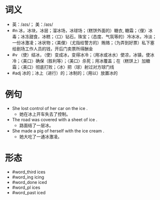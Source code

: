 # 词义
- 英：/aɪs/； 美：/aɪs/
- #n 冰，冰块，冰层；溜冰场，冰球场；（糕饼外面的）糖衣, 糖霜；〈俚〉冰毒；冰冻甜食，冰糕；〈口〉钻石，珠宝；（态度、气氛等的）冷冰冰，冷淡；一份冰激凌；冰状物；〈美俚〉（尤指给警方的）贿赂；（为弄到好票）私下塞给剧场工作人员的钱，开后门卖票所得酬金
- #v （使）结冰，（使）变成冰，变得冰冷；（用冰或冰水）使凉，冰镇，使冰冷；〈美口〉确保（胜利等）；〈美口〉杀死；用冰覆盖；在（糕饼上）加糖霜；〈美口〉彻底打败；〈冰〉把（球）射过对方球门线
- #adj 冰的；冰上（进行）的；冰制的；（用以）放置冰的
# 例句
- She lost control of her car on the ice .
	- 她在冰上开车失去了控制。
- The road was covered with a sheet of ice .
	- 路面结了一层冰。
- She made a pig of herself with the ice cream .
	- 她大吃了一通冰激凌。
# 形态
- #word_third ices
- #word_ing icing
- #word_done iced
- #word_pl ices
- #word_past iced
